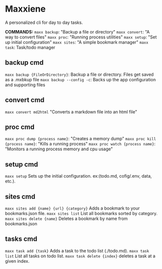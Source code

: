 # Maxxiene

A personalized cli for day to day tasks.

**COMMANDS:**
`maxx backup`: "Backup a file or directory"
`maxx convert`: "A way to convert files"
`maxx proc`: "Running process utilities"
`maxx setup`: "Set up initial configuration"
`maxx sites`: "A simple bookmark manager"
`maxx task`: Task/todo manager


## backup cmd
`maxx backup {FileOrDirectory}`: Backup a file or directory. Files get saved as a .mxbkup file
`maxx backup --config -c`: Backs up the app configuration and supporting files

## convert cmd
`maxx convert md2html` "Converts a markdown file into an html file"

## proc cmd
`maxx proc dump {process name}`: "Creates a memory dump"
`maxx proc kill {process name}`: "Kills a running process"
`maxx proc watch {process name}`: "Monitors a running process memory and cpu usage"

## setup cmd
`maxx setup` Sets up the initial configuration. ex:(todo.md, cofig/.env, data, etc.).

## sites cmd
`maxx sites add {name} {url} {category}` Adds a bookmark to your bookmarks.json file.
`maxx sites list` List all bookmarks sorted by category.
`maxx sites delete {name}` Deletes a bookmark by name from bookmarks.json 

## tasks cmd
`maxx task add {task}` Adds a task to the todo list (./todo.md).
`maxx task list` List all tasks on todo list.
`maxx task delete {index}` deletes a task at a given index.
